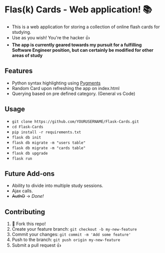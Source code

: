 # Flas(k) Cards - Web application! :books:
* This is a web application for storing a collection of
online flash cards for studying.
* Use as you wish! You're the hacker :thumbsup:
* **The app is currently geared towards my pursuit for a fulfilling Software Engineer position, but can certainly be modified for other areas of study** 

## Features
* Python syntax highlighting using [Pygments](http://pygments.org/)
* Random Card upon refreshing the app on index.html 
* Querying based on pre defined category. (General vs Code)

## Usage
* `git clone https://github.com/YOURUSERNAME/Flask-Cards.git`
* `cd Flask-Cards`
* `pip install -r requirements.txt`
* `flask db init`
* `flask db migrate -m "users table"`
* `flask db migrate -m "cards table"`
* `flask db upgrade`
* `flask run`

## Future Add-ons
* Ability to divide into multiple study sessions.
* Ajax calls.
* ~~AuthO~~ -> _Done!_

## Contributing

1. :spaghetti: Fork this repo!
2. Create your feature branch: `git checkout -b my-new-feature`
3. Commit your changes: `git commit -m 'Add some feature'`
4. Push to the branch: `git push origin my-new-feature`
5. Submit a pull request :+1:
